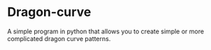 # Dragon-curve
A simple program in python that allows you to create simple or more complicated dragon curve patterns.
